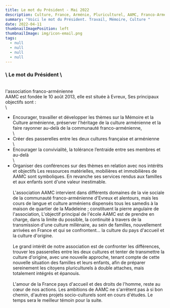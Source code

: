 ```yaml
---
title: Le mot du Président - Mai 2022
description: Culture, France, Arménie, Pluriculturel, AAMC, Franco-Arménienne,
summary: "Voici le mot du Président. Travail, Mémoire, Culture "
date: 2022-04-11
thumbnailImagePosition: left
thumbnailImage: img/icon-email.png
tags:
  - null
  - null
  - null
  - null
---
```

### <!--StartFragment-->

### \    Le mot du Président \
\
    l'association franco-arménienne \
AAMC est fondée le 10 août 2013, elle est située à Evreux, Ses principaux objectifs sont : \
\
- Encourager, travailler et développer les thèmes sur la Mémoire et la Culture arménienne, préserver l'héritage de la culture arménienne et la faire rayonner au-delà de la communauté franco-arménienne,\
 \
- Créer des passerelles entre les deux cultures française et arménienne \
\
- Encourager la convivialité, la tolérance l’entraide entre ses membres et au-delà\
\
 - Organiser des conférences sur des thèmes en relation avec nos intérêts et objectifs Les ressources matérielles, mobilières et immobilières de AAMC sont symboliques. En revanche ses services rendus aux familles et aux enfants sont d'une valeur inestimable. \
\
L'association AAMC intervient dans différents domaines de la vie sociale de la communauté franco-arménienne d'Evreux et alentours, mais les cours de langue et culture arméniens dispensés tous les samedis à la maison de quartier de la Madeleine ; constituent la pierre angulaire de l'association, L'objectif principal de l'école AAMC est de prendre en charge, dans la limite du possible, la continuité à travers de la transmission d'une culture millénaire, au sein de familles, nouvellement arrivées en France et qui se confrontent... la culture du pays d'accueil et la culture d'origine. \
\
Le grand intérêt de notre association est de confronter les différences, trouver les passerelles entre les deux cultures et tenter de transmettre la culture d'origine, avec une nouvelle approche, tenant compte de cette nouvelle situation des familles et leurs enfants, afin de préparer sereinement les citoyens pluriculturels à double attaches, mais totalement intégrés et épanouis. \
\
L'amour de la France pays d'accueil et des droits de l'homme, reste au cœur de nos actions. Les ambitions de AAMC ne s'arrêtent pas à si bon chemin, d'autres projets socio-culturels sont en cours d'études. Le temps sera le meilleur témoin pour la suite.

<!--EndFragment-->